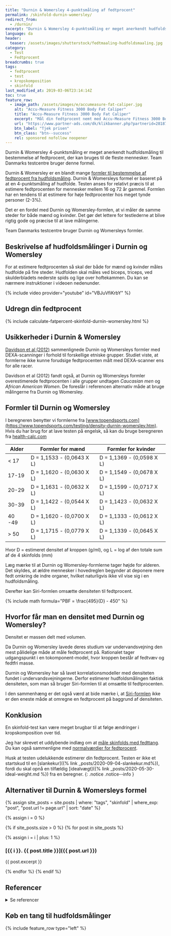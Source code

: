 ```yaml
---
title: "Durnin & Womersley 4-punktsmåling af fedtprocent"
permalink: /skinfold-durnin-womersley/
redirect_from:
  - /durnin/
excerpt: "Durnin & Womersley 4-punktsmåling er meget anerkendt hudfoldsmåling til bestemmelse af fedtprocent, der kan bruges til de fleste mennesker. Team Danmarks testcentre bruger denne formel."
language: da
header:
  teaser: /assets/images/shutterstock/fedtmaaling-hudfoldsmaaling.jpg
category:
  - Test
  - Fedtprocent
breadcrumbs: true
tags:
  - fedtprocent
  - test
  - kropskomposition
  - skinfold
last_modified_at: 2019-03-06T23:14:14Z
toc: true
feature_row:
  - image_path: /assets/images/e/accumeasure-fat-caliper.jpg
    alt: "Accu-Measure Fitness 3000 Body Fat Caliper"
    title: "Accu-Measure Fitness 3000 Body Fat Caliper"
    excerpt: "Mål din fedtprocent nemt med Accu-Measure Fitness 3000 Body Fat Caliper. Fedttangen bliver brugt af mange amerikanske personlige trænere på grund af dens præcise målinger. Du kan både bruge den hjemme eller have den med på farten."
    url: "https://www.partner-ads.com/dk/klikbanner.php?partnerid=28187&bannerid=21411&htmlurl=https://shop.getbig.dk/fedttang"
    btn_label: "Tjek prisen"
    btn_class: "btn--success"
    rel: sponsored nofollow noopener
---
```


Durnin & Womersley 4-punktsmåling er meget anerkendt hudfoldsmåling til bestemmelse af fedtprocent, der kan bruges til de fleste mennesker. Team Danmarks testcentre bruger denne formel.

Durnin & Womersley er en blandt mange [formler til bestemmelse af fedtprocent fra hudfoldsmåling](/skinfold/). Durnin & Womersleys formel er baseret på at en 4-punktsmåling af hudfolde. Testen anses for relativt præcis til at estimere fedtprocenten for mennesker mellem 16 og 72 år gammel. Formlen har en tendens til at estimere for høje fedtprocenter hos meget tynde personer (2-3%).

Det er en fordel med Durnin og Womersley-formlen, at vi måler de samme steder for både mænd og kvinder. Det gør det lettere for testlederne at blive rigtig gode og præcise til at lave målingerne.

Team Danmarks testcentre bruger Durnin og Womersleys formler.

## Beskrivelse af hudfoldsmålinger i Durnin og Womersley

For at estimere fedtprocenten så skal der både for mænd og kvinder måles hudfolde på fire steder. Hudfolden skal måles ved biceps, triceps, ved skulderbladets nederste spids og lige over hoftekammen. Du kan se nærmere instruktioner i videoen nedenunder.

{% include video provider="youtube" id="VBJuVfiKrbY" %}

## Udregn din fedtprocent

{% include calculate-fatpercent-skinfold-durnin-womersley.html %}

## Usikkerheder i Durnin & Womersley

[Davidson et al (2012)](https://pubmed.ncbi.nlm.nih.gov/26490540/) sammenlignede Durnin og Womersleys formler med DEXA-scanninger i forhold til forskellige etniske grupper. Studiet viste, at formlerne ikke kunne forudsige fedtprocenten målt med DEXA-scanner ens for alle racer.

Davidson et al (2012) fandt også, at Durnin og Womersleys formler overestimerede fedtprocenten i alle grupper undtagen _Caucasian men_ og _African American Women_. De foreslår i referencen alternativ måde at bruge målingerne fra Durnin og Womersley.

## Formler til Durnin og Womersley

I beregneren benytter vi formlerne fra [www.topendsports.com](https://www.topendsports.com/testing/density-durnin-womersley.htm). Hvis du har brug for at lave testen på engelsk, så kan du bruge beregneren fra [health-calc.com](https://health-calc.com/body-composition/skinfold-d-and-w)

| Alder |	Formler for mænd	      | Formler for kvinder     |
|-------------|---------------------------|---------------------------|
| < 17	      | D = 1,1533 - (0,0643 X L)	| D = 1,1369 - (0,0598 X L) |
| 17-19	      | D = 1,1620 - (0,0630 X L)	| D = 1,1549 - (0,0678 X L) |
| 20-29	      | D = 1,1631 - (0,0632 X L)	| D = 1,1599 - (0,0717 X L) |
| 30-39	      | D = 1,1422 - (0,0544 X L)	| D = 1,1423 - (0,0632 X L) |
| 40 -49	    | D = 1,1620 - (0,0700 X L)	| D = 1,1333 - (0,0612 X L) |
| > 50	      | D = 1,1715 - (0,0779 X L)	| D = 1,1339 - (0,0645 X L) |

Hvor D = estimeret densitet af kroppen (g/ml), og L = log af den totale sum af de 4 skinfolds (mm)

Læg mærke til at Durnin og Womersley-formlerne tager højde for alderen. Det skyldes, at ældre mennesker i hovedreglen begynder at deponere mere fedt omkring de indre organer, hvilket naturligvis ikke vil vise sig i en hudfoldsmåling.

Derefter kan Siri-formlen omsætte densiteten til fedtprocent.

{% include math formula="PBF = \frac{495}{D} - 450" %}

## Hvorfor får man en densitet med Durnin og Womersley?

Densitet er massen delt med volumen.

Da Durnin og Womersley lavede deres studium var undervandsvejning den mest pålidelige måde at måle fedtprocent på. Rationalet tager udgangspunkt i en tokomponent-model, hvor kroppen består af fedtvæv og fedtfri masse.

Durnin og Womersley har så lavet korrelationsmodeller med densiteten fundet i undervandsvejningerne. Derfor estimerer hudfoldsmålingen faktisk densiteten, som man så bruger Siri-formlen til at omsætte til fedtprocenten.

I den sammenhæng er det også værd at bide mærke i, at [Siri-formlen](https://www.topendsports.com/testing/siri-equation.htm) ikke er den eneste måde at omregne en fedtprocent på baggrund af densiteten.

## Konklusion

En skinfold-test kan være meget brugbar til at følge ændringer i kropskomposition over tid.

Jeg har skrevet et uddybende indlæg om at [måle skinfolds med fedttang](/skinfold/). Du kan også sammenligne med [normalværdier for fedtprocent](/fedtprocent-normer/).

Husk at testen udelukkende estimerer din fedtprocent. Testen er ikke et startskud til en [slankekur]({% link _posts/2020-09-04-slankekur.md%}), fordi du skal opnå en tilfældig [idealvægt]({% link _posts/2020-05-30-ideal-weight.md %}) fra en beregner.
{: .notice .notice--info }

## Alternativer til Durnin & Womersleys formel

{% assign site_posts = site.posts | where: "tags", "skinfold" | where_exp: "post", "post.url != page.url" | sort: "date" %}

{% assign i = 0 %}

{% if site_posts.size > 0 %}
  {% for post in site_posts %}

{% assign i = i | plus: 1 %}

### [{{ i }}. {{ post.title }}]({{ post.url }})

{{ post.excerpt }}

  {% endfor %}
{% endif %}

## Referencer

<details markdown="1">
  <summary>Se referencer</summary>

- Durnin, J. V., og J. Womersley. 1974. “Body Fat Assessed from Total Body Density and Its Estimation from Skinfold Thickness: Measurements on 481 Men and Women Aged from 16 to 72 Years”. The British Journal of Nutrition 32 (1): 77–97. <https://doi.org/10.1079/bjn19740060>.
- Siri, W. E. 1956. “The Gross Composition of the Body”. Advances in Biological and Medical Physics 4: 239–80. <https://doi.org/10.1016/b978-1-4832-3110-5.50011-x>.
</details>

## Køb en tang til hudfoldsmålinger

{% include feature_row type="left" %}
